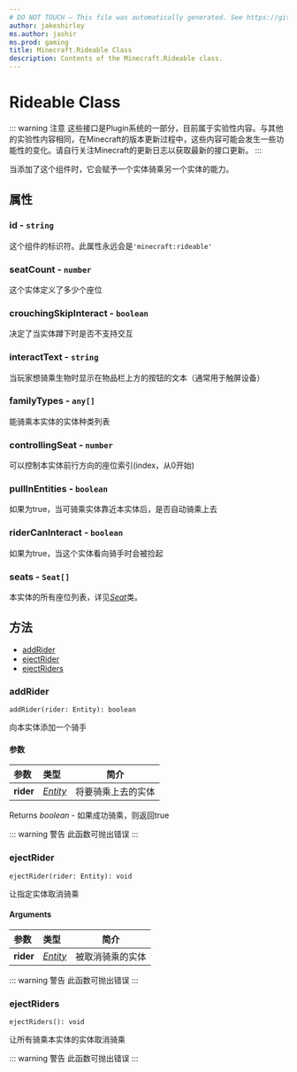 ```yaml
---
# DO NOT TOUCH — This file was automatically generated. See https://github.com/Mojang/MinecraftScriptingApiDocsGenerator to modify descriptions, examples, etc.
author: jakeshirley
ms.author: jashir
ms.prod: gaming
title: Minecraft.Rideable Class
description: Contents of the Minecraft.Rideable class.
---
```

# Rideable Class
::: warning 注意
这些接口是Plugin系统的一部分，目前属于实验性内容。与其他的实验性内容相同，在Minecraft的版本更新过程中，这些内容可能会发生一些功能性的变化。请自行关注Minecraft的更新日志以获取最新的接口更新。
:::
<!-- When added, this component adds the capability that an entity can be ridden by another entity. -->
当添加了这个组件时，它会赋予一个实体骑乘另一个实体的能力。

## 属性
### **id** - `string`
<!-- Identifier of this component. Should always be minecraft:rideable. -->
这个组件的标识符。此属性永远会是`'minecraft:rideable'`


### **seatCount** - `number`
<!-- Number of seats for riders defined for this entity. -->
这个实体定义了多少个座位


### **crouchingSkipInteract** - `boolean`
<!-- Determines whether interactions are not supported if the entity is crouching. -->
决定了当实体蹲下时是否不支持交互


### **interactText** - `string`
<!-- Set of text that should be displayed when a player is looking to ride on this entity (commonly with touch-screen controls). -->
当玩家想骑乘生物时显示在物品栏上方的按钮的文本（通常用于触屏设备）


### **familyTypes** - `any[]`
<!-- A string-list of entity types that this entity can support as riders. -->
能骑乘本实体的实体种类列表


### **controllingSeat** - `number`
<!-- Zero-based index of the seat that can used to control this entity. -->
可以控制本实体前行方向的座位索引(index，从0开始)


### **pullInEntities** - `boolean`
<!-- If true, this entity will pull in entities that are in the correct family_types into any available seat. -->
如果为true，当可骑乘实体靠近本实体后，是否自动骑乘上去


### **riderCanInteract** - `boolean`
<!-- If true, this entity will be picked when looked at by the rider. -->
如果为true，当这个实体看向骑手时会被捡起


### **seats** - `Seat[]`
<!-- The list of positions and number of riders for each position for entities riding this entity. -->
本实体的所有座位列表，详见[*Seat*](Seat.md)类。


## 方法
- [addRider](#addrider)
- [ejectRider](#ejectrider)
- [ejectRiders](#ejectriders)
  
### **addRider**
`
addRider(rider: Entity): boolean
`

<!-- Adds an entity to this entity as a rider. -->
向本实体添加一个骑手
#### 参数
| 参数 | 类型 | 简介 |
| :--- | :--- | :---: |
| **rider** | [*Entity*](Entity.md) | 将要骑乘上去的实体 |

Returns *boolean* - 如果成功骑乘，则返回true

::: warning 警告 此函数可抛出错误 :::

### **ejectRider**
`
ejectRider(rider: Entity): void
`

<!-- Ejects the specified rider of this entity. -->
让指定实体取消骑乘
#### Arguments
| 参数 | 类型 | 简介 |
| :--- | :--- | :---: |
| **rider** | [*Entity*](Entity.md) | 被取消骑乘的实体 |


::: warning 警告 此函数可抛出错误 :::

### **ejectRiders**
`
ejectRiders(): void
`

让所有骑乘本实体的实体取消骑乘

::: warning 警告 此函数可抛出错误 :::

